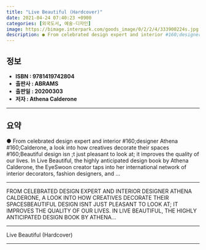 ```yaml
---
title: "Live Beautiful (Hardcover)"
date: 2021-04-24 07:40:23 +0900
categories: [외국도서, 예술-디자인]
image: https://bimage.interpark.com/goods_image/0/2/2/4/333900224s.jpg
description: ● From celebrated design expert and interior #160;designer Athena #160;Calderone, a look into how creatives decorate their spaces #160;Beautiful design isn ;t
---
```


## **정보**

- **ISBN : 9781419742804**
- **출판사 : ABRAMS**
- **출판일 : 20200303**
- **저자 : Athena Calderone**

------



## **요약**

●  From celebrated design expert and interior #160;designer Athena #160;Calderone, a look into how creatives decorate their spaces #160;Beautiful design isn ;t just pleasant to look at; it improves the quality of our lives. In Live Beautiful, the highly anticipated design book by Athena Calderone, the EyeSwoon creator taps into her international network of interior decorators, fashion designers, and ...

------

FROM CELEBRATED DESIGN EXPERT AND INTERIOR DESIGNER ATHENA CALDERONE, A LOOK INTO HOW CREATIVES DECORATE THEIR SPACESBEAUTIFUL DESIGN ISNT JUST PLEASANT TO LOOK AT; IT IMPROVES THE QUALITY OF OUR LIVES. IN LIVE BEAUTIFUL, THE HIGHLY ANTICIPATED DESIGN BOOK BY ATHENA... 

------


Live Beautiful (Hardcover) 

------


